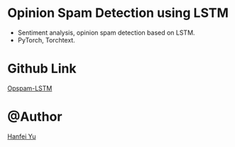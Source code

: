 # Opinion Spam Detection using LSTM

- Sentiment analysis, opinion spam detection based on LSTM.
- PyTorch, Torchtext.

# Github Link
[Opspam-LSTM](https://github.com/hanfeiyu/Opspam-LSTM.git)

# @Author
[Hanfei Yu](https://github.com/hanfeiyu)
